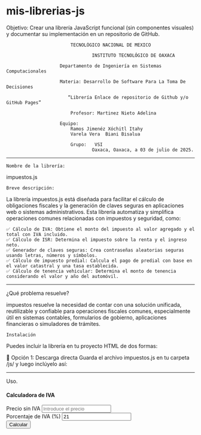 # mis-librerias-js
Objetivo: Crear una librería JavaScript funcional (sin componentes visuales) y documentar su implementación en un repositorio de GitHub.
								
							TECNOLÓGICO NACIONAL DE MEXICO
	
                 					INSTITUTO TECNOLÓGICO DE OAXACA			

						Departamento de Ingeniería en Sistemas Computacionales

						Materia: Desarrollo De Software Para La Toma De Decisiones
       
						   “Librería Enlace de repositorio de Github y/o GitHub Pages”

							Profesor: Martinez Nieto Adelina
		
						Equipo: 
							Ramos Jimenéz Xóchitl Itahy
							Varela Vera  Biani Bisalua

							Grupo:   VSI
									Oaxaca, Oaxaca, a 03 de julio de 2025.



--------------------------------------------------------------------------------------------------------------------------------------------------------------------
	Nombre de la librería: 
 
 impuestos.js

	Breve descripción:
La librería impuestos.js está diseñada para facilitar el cálculo de obligaciones fiscales y la generación de claves seguras en aplicaciones web o sistemas administrativos. Esta librería automatiza y simplifica operaciones comunes relacionadas con impuestos y seguridad, como:

	✅ Cálculo de IVA: Obtiene el monto del impuesto al valor agregado y el total con IVA incluido.
	✅ Cálculo de ISR: Determina el impuesto sobre la renta y el ingreso neto.
	✅ Generador de claves seguras: Crea contraseñas aleatorias seguras usando letras, números y símbolos.
	✅ Cálculo de impuesto predial: Calcula el pago de predial con base en el valor catastral y una tasa establecida.
	✅ Cálculo de tenencia vehicular: Determina el monto de tenencia considerando el valor y año del automóvil.
--------------------------------------------------------------------------------------------------------------------------------------------------------------------

¿Qué problema resuelve?

impuestos resuelve la necesidad de contar con una solución unificada, reutilizable y confiable para operaciones fiscales comunes, especialmente útil en sistemas contables, formularios de gobierno, aplicaciones financieras o simuladores de trámites.

	Instalación
Puedes incluir la librería en tu proyecto HTML de dos formas:

🔹 Opción 1: Descarga directa
Guarda el archivo impuestos.js en tu carpeta /js/ y luego inclúyelo así:
<script src="libreria/impuestos.js"></script>

--------------------------------------------------------------------------------------------------------------------------------------------------------------------
Uso. 

<!DOCTYPE html>
<html lang="es">
<head>
    <meta charset="UTF-8">
    <title>Calculadora de IVA</title>
    <meta name="viewport" content="width=device-width, initial-scale=1">
    <!-- Bootstrap CSS -->
    <link href="https://cdn.jsdelivr.net/npm/bootstrap@5.3.0/dist/css/bootstrap.min.css" rel="stylesheet">
</head>
<body class="bg-light">
    <div class="container py-5">
        <div class="row justify-content-center">
            <div class="col-md-6">
                <div class="card shadow">
                    <div class="card-header bg-primary text-white">
                        <h4 class="mb-0">Calculadora de IVA</h4>
                    </div>
                    <div class="card-body">
                        <form id="ivaForm">
                            <div class="mb-3">
                                <label for="precio" class="form-label">Precio sin IVA</label>
                                <input type="number" class="form-control" id="precio" placeholder="Introduce el precio" min="0" step="0.01" required>
                            </div>
                            <div class="mb-3">
                                <label for="iva" class="form-label">Porcentaje de IVA (%)</label>
                                <input type="number" class="form-control" id="iva" value="21" min="0" step="0.01" required>
                            </div>
                            <button type="submit" class="btn btn-success w-100">Calcular</button>
                        </form>
                        <div class="mt-4" id="resultado" style="display:none;">
                            <h5>Resultados:</h5>
                            <p>IVA Calculado: $<span id="ivaCalculado"></span></p>
                            <p>Total con IVA: $<span id="totalCalculado"></span></p>
                        </div>
                    </div>
                </div>
            </div>
        </div>
    </div>
<script src="librerias/impuestosLib.js"></script>
<script src="js/funcionesLib1.js"></script>
<!-- Bootstrap JS -->
<script src="https://cdn.jsdelivr.net/npm/bootstrap@5.3.0/dist/js/bootstrap.bundle.min.js"></script>
</body>
</html>
